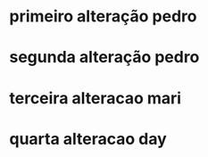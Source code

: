 # primeiro alteração pedro
# segunda alteração pedro
# terceira alteracao mari
# quarta alteracao day